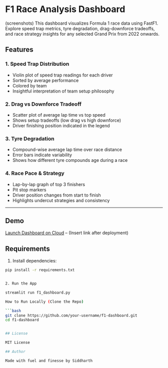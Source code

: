 # F1 Race Analysis Dashboard
(screenshots)
This dashboard visualizes Formula 1 race data using FastF1. Explore speed trap metrics, tyre degradation, drag-downforce tradeoffs, and race strategy insights for any selected Grand Prix from 2022 onwards.

## Features

### 1. Speed Trap Distribution
- Violin plot of speed trap readings for each driver
- Sorted by average performance
- Colored by team
- Insightful interpretation of team setup philosophy

### 2. Drag vs Downforce Tradeoff
- Scatter plot of average lap time vs top speed
- Shows setup tradeoffs (low drag vs high downforce)
- Driver finishing position indicated in the legend

### 3. Tyre Degradation
- Compound-wise average lap time over race distance
- Error bars indicate variability
- Shows how different tyre compounds age during a race

### 4. Race Pace & Strategy
- Lap-by-lap graph of top 3 finishers
- Pit stop markers
- Driver position changes from start to finish
- Highlights undercut strategies and consistency

---

## Demo

[Launch Dashboard on Cloud](#) – (Insert link after deployment)

## Requirements

1. Install dependencies:

```bash
pip install -r requirements.txt


2. Run the App

streamlit run f1_dashboard.py

How to Run Locally (Clone the Repo)

```bash
git clone https://github.com/your-username/f1-dashboard.git
cd f1-dashboard


## License

MIT License

## Author

Made with fuel and finesse by Siddharth




